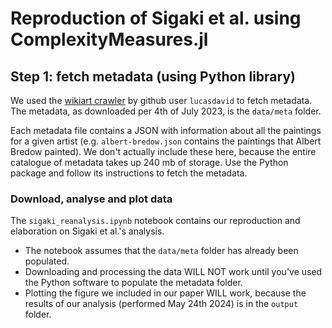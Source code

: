 # Reproduction of Sigaki et al. using ComplexityMeasures.jl

## Step 1: fetch metadata (using Python library)

We used the [wikiart crawler](https://github.com/lucasdavid/wikiart) by github user
`lucasdavid` to fetch metadata. The metadata, as downloaded per 4th of July 2023,
is the `data/meta` folder.

Each metadata file contains a JSON with information about
all the paintings for a given artist (e.g. `albert-bredow.json` contains the paintings
that Albert Bredow painted). We don't actually include these here, because the
entire catalogue of metadata takes up 240 mb of storage. Use the Python package
and follow its instructions to fetch the metadata.

### Download, analyse and plot data

The `sigaki_reanalysis.ipynb` notebook contains our reproduction and elaboration
on Sigaki et al.'s analysis.

- The notebook assumes that the `data/meta` folder has already been populated.
- Downloading and processing the data WILL NOT  work until you've used the Python
software to populate the metadata folder.
- Plotting the figure we included in our paper WILL work, because the results of our
    analysis (performed May 24th 2024) is in the `output` folder.
